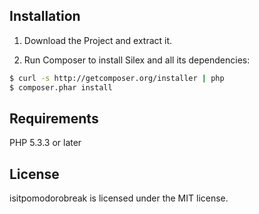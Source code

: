 ## Installation

1. Download the Project and extract it.

2. Run Composer to install Silex and all its dependencies:

```bash
$ curl -s http://getcomposer.org/installer | php
$ composer.phar install
```

## Requirements

PHP 5.3.3 or later

## License

isitpomodorobreak is licensed under the MIT license.

